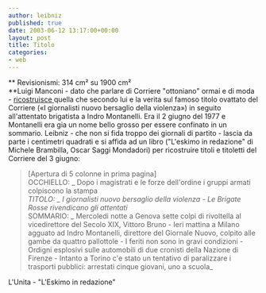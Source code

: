 ```yaml
---
author: leibniz
published: true
date: 2003-06-12 13:17:00+00:00
layout: post
title: Titolo
categories:
- web
---
```


   ** Revisionismi: 314 cm² su 1900 cm²   
**Luigi Manconi - dato che parlare di Corriere "ottoniano" ormai e di moda -  [ ricostruisce ](http://www.unita.it/index.asp?SEZIONE_COD=EDITO&TOPIC_TIPO=E&TOPIC_ID=26478)quella che secondo lui e la verita sul famoso titolo ovattato del Corriere («I giornalisti nuovo bersaglio della violenza») in seguito all'attentato brigatista a Indro Montanelli. Era il 2 giugno del 1977 e Montanelli era gia un nome bello grosso per essere confinato in un sommario. Leibniz - che non si fida troppo dei giornali di partito - lascia da parte i centimetri quadrati e si affida ad un libro ("L'eskimo in redazione" di Michele Brambilla, Oscar Saggi Mondadori) per ricostruire titoli e titoletti del Corriere del 3 giugno:

>  
> 
>   [Apertura di 5 colonne in prima pagina]   
  OCCHIELLO:   _ Dopo i magistrati e le forze dell'ordine i gruppi armati colpiscono la stampa   
_TITOLO:  _ I giornalisti nuovo bersaglio della violenza - Le Brigate Rosse rivendicano gli attentati_   
SOMMARIO:  _ Mercoledi notte a Genova sette colpi di rivoltella al vicedirettore del Secolo XIX, Vittoro Bruno - Ieri mattina a Milano agguato ad Indro Montanelli, direttore del Giornale Nuovo, colpito alle gambe da quattro pallottole - I feriti non sono in gravi condizioni - Ordigni esplosivi sulle automobili di due cronisti della Nazione di Firenze - Intanto a Torino c'e stato un tentativo di paralizzare i trasporti pubblici: arrestati cinque giovani, uno a scuola_

L'Unita - "L'Eskimo in redazione"
